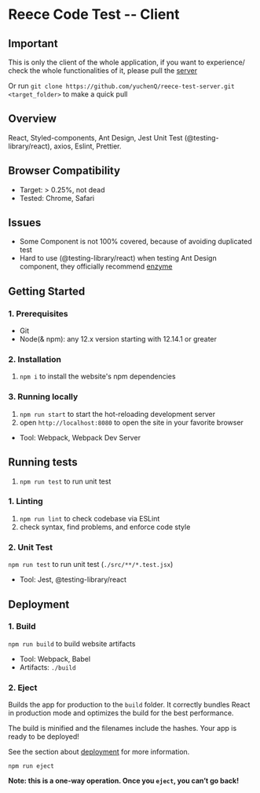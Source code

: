 # Reece Code Test -- Client

## Important

This is only the client of the whole application, if you want to experience/ check the whole functionalities of it, please pull the
[server](https://github.com/yuchenQ/reece-test-server)

Or run ```git clone https://github.com/yuchenQ/reece-test-server.git <target_folder>``` to make a quick pull

## Overview

React, Styled-components, Ant Design, Jest Unit Test (@testing-library/react), axios, Eslint, Prettier.

## Browser Compatibility

- Target: > 0.25%, not dead
- Tested: Chrome, Safari

## Issues

- Some Component is not 100% covered, because of avoiding duplicated test
- Hard to use (@testing-library/react) when testing Ant Design component, they officially recommend [enzyme](https://enzymejs.github.io/enzyme/)

## Getting Started

### 1. Prerequisites

- Git
- Node(& npm): any 12.x version starting with 12.14.1 or greater

### 2. Installation

1. `npm i` to install the website's npm dependencies

### 3. Running locally

1. `npm run start` to start the hot-reloading development server
2. open `http://localhost:8080` to open the site in your favorite browser

- Tool: Webpack, Webpack Dev Server

## Running tests

1. `npm run test` to run unit test

### 1. Linting

1. `npm run lint` to check codebase via ESLint
2. check syntax, find problems, and enforce code style

### 2. Unit Test

`npm run test` to run unit test (`./src/**/*.test.jsx`)

- Tool: Jest, @testing-library/react

## Deployment

### 1. Build

`npm run build` to build website artifacts

- Tool: Webpack, Babel
- Artifacts: `./build`

### 2. Eject

Builds the app for production to the `build` folder.
It correctly bundles React in production mode and optimizes the build for the best performance.

The build is minified and the filenames include the hashes.
Your app is ready to be deployed!

See the section about [deployment](https://facebook.github.io/create-react-app/docs/deployment) for more information.

`npm run eject`

**Note: this is a one-way operation. Once you `eject`, you can’t go back!**
